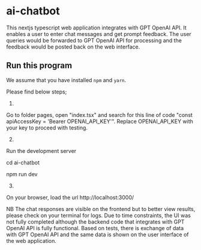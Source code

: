 # ai-chatbot

This nextjs typescript web application integrates with GPT OpenAI API.
It enables a user to enter chat messages and get prompt feedback.
The user queries would be forwarded to GPT OpenAI API for processing and the feedback would be posted back on the web interface.

## Run this program
We assume that you have installed `npm` and `yarn`.

Please find below steps;

1.
Go to folder pages, open "index.tsx" and search for this line of code "const apiAccessKey = 'Bearer OPENAI_API_KEY'". 
Replace OPENAI_API_KEY with your key to proceed with testing.

2.
Run the development server

cd ai-chatbot

npm run dev

3.
On your browser, load the url http://localhost:3000/

NB
The chat responses are visible on the frontend but to better view results, please check on your terminal for logs.
Due to time constraints, the UI was not fully completed although the backend code that integrates with GPT OpenAI API is fully functional.
Based on tests, there is exchange of data with GPT OpenAI API and the same data is shown on the user interface of the web application.

